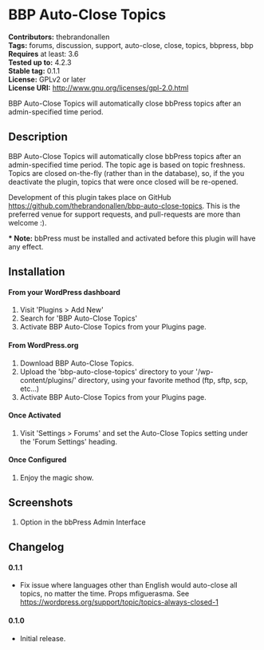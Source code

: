 # BBP Auto-Close Topics
**Contributors:** thebrandonallen  
**Tags:** forums, discussion, support, auto-close, close, topics, bbpress, bbp  
**Requires** at least: 3.6  
**Tested up to:** 4.2.3  
**Stable tag:** 0.1.1  
**License:** GPLv2 or later  
**License URI:** http://www.gnu.org/licenses/gpl-2.0.html

BBP Auto-Close Topics will automatically close bbPress topics after an admin-specified time period.

## Description

BBP Auto-Close Topics will automatically close bbPress topics after an admin-specified time period. The topic age is based on topic freshness. Topics are closed on-the-fly (rather than in the database), so, if the you deactivate the plugin, topics that were once closed will be re-opened.

Development of this plugin takes place on GitHub https://github.com/thebrandonallen/bbp-auto-close-topics. This is the preferred venue for support requests, and pull-requests are more than welcome :).

__* Note:__ bbPress must be installed and activated before this plugin will have any effect.

## Installation

#### From your WordPress dashboard

1. Visit 'Plugins > Add New'
2. Search for 'BBP Auto-Close Topics'
3. Activate BBP Auto-Close Topics from your Plugins page.

#### From WordPress.org

1. Download BBP Auto-Close Topics.
2. Upload the 'bbp-auto-close-topics' directory to your '/wp-content/plugins/' directory, using your favorite method (ftp, sftp, scp, etc...)
3. Activate BBP Auto-Close Topics from your Plugins page.

#### Once Activated

1. Visit 'Settings > Forums' and set the Auto-Close Topics setting under the 'Forum Settings' heading.

#### Once Configured

1. Enjoy the magic show.

## Screenshots
1. Option in the bbPress Admin Interface

## Changelog

#### 0.1.1
* Fix issue where languages other than English would auto-close all topics, no matter the time. Props mfiguerasma. See https://wordpress.org/support/topic/topics-always-closed-1

#### 0.1.0
* Initial release.

